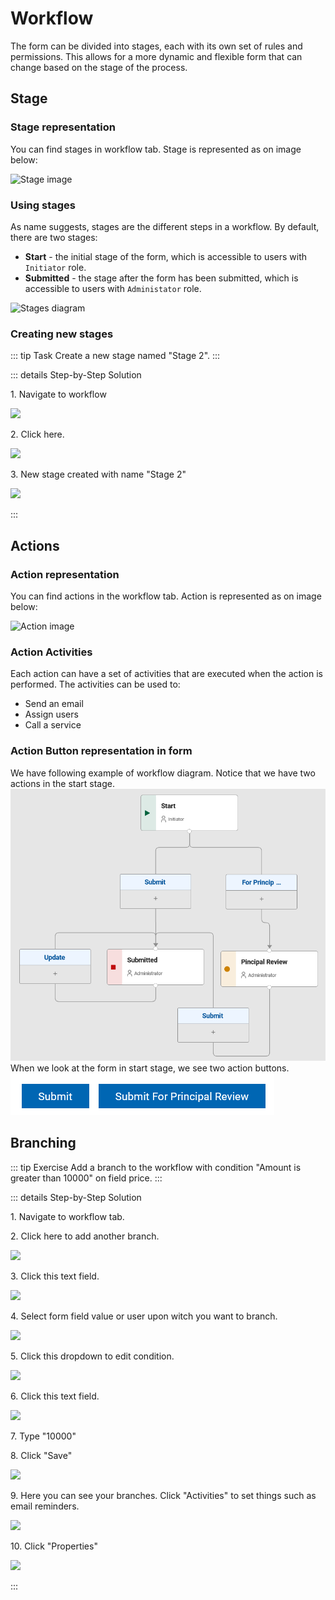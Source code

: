 # Workflow

The form can be divided into stages, each with its own set of rules and permissions. This allows for a more dynamic and
flexible form that can change based on the stage of the process.

## Stage

### Stage representation

You can find stages in workflow tab. Stage is represented as on image below:

![Stage image](/stage.png)

### Using stages

As name suggests, stages are the different steps in a workflow. By default, there are two stages:

- **Start** - the initial stage of the form, which is accessible to users with `Initiator` role.
- **Submitted** - the stage after the form has been submitted, which is accessible to users with `Administator` role.

![Stages diagram](/stages-diagram.png)

### Creating new stages

::: tip Task
Create a new stage named "Stage 2".
:::

::: details Step-by-Step Solution

1\. Navigate to workflow

![](https://ajeuwbhvhr.cloudimg.io/colony-recorder.s3.amazonaws.com/files/2024-02-25/722b72cd-b4d3-4ef9-930c-278f5487857a/ascreenshot.jpeg?tl_px=0,0&br_px=764,427&force_format=png&width=764&wat_scale=68&wat=1&wat_opacity=0.7&wat_gravity=northwest&wat_url=https://colony-recorder.s3.us-west-1.amazonaws.com/images/watermarks/FB923C_standard.png&wat_pad=-4,181)

2\. Click here.

![](https://ajeuwbhvhr.cloudimg.io/colony-recorder.s3.amazonaws.com/files/2024-02-25/95c793a6-b933-430d-be52-88a8dbaef867/ascreenshot.jpeg?tl_px=450,151&br_px=1525,752&force_format=png&wat_scale=95&wat=1&wat_opacity=0.7&wat_gravity=northwest&wat_url=https://colony-recorder.s3.us-west-1.amazonaws.com/images/watermarks/FB923C_standard.png&wat_pad=502,265)

3\. New stage created with name "Stage 2"

![](https://ajeuwbhvhr.cloudimg.io/colony-recorder.s3.amazonaws.com/files/2024-02-25/ee197af7-2bdd-4ebb-9678-71082a528237/user_cropped_screenshot.jpeg?tl_px=0,0&br_px=604,768&force_format=png&width=880&wat_scale=78&wat=1&wat_opacity=0.7&wat_gravity=northwest&wat_url=https://colony-recorder.s3.us-west-1.amazonaws.com/images/watermarks/FB923C_standard.png&wat_pad=923,201)

:::

## Actions

### Action representation

You can find actions in the workflow tab. Action is represented as on image below:

![Action image](/action_with_description.png)

### Action Activities

Each action can have a set of activities that are executed when the action is performed. The activities can be used to:

- Send an email
- Assign users
- Call a service

### Action Button representation in form

We have following example of workflow diagram. Notice that we have two actions in the start stage.
![Sample workflow](./workflow.png)
When we look at the form in start stage, we see two action buttons.
![Sample action buttons](./action_buttons.png)

## Branching

::: tip Exercise
Add a branch to the workflow with condition "Amount is greater than 10000" on field price.
:::

::: details Step-by-Step Solution

1\. Navigate to workflow tab.[ ](https://volt.whitesoft.eu/volt-apps/secure/org/ide/manager.html)

2\. Click here to add another branch.

![](https://ajeuwbhvhr.cloudimg.io/colony-recorder.s3.amazonaws.com/files/2024-04-06/f9a62506-2315-4e43-9324-02e2f2b73a9d/ascreenshot.jpeg?tl_px=800,788&br_px=2735,1870&force_format=png&width=1120.0&wat=1&wat_opacity=0.7&wat_gravity=northwest&wat_url=https://colony-recorder.s3.us-west-1.amazonaws.com/images/watermarks/FB923C_standard.png&wat_pad=524,420)

3\. Click this text field.

![](https://ajeuwbhvhr.cloudimg.io/colony-recorder.s3.amazonaws.com/files/2024-04-06/0263dcc8-d543-49e1-9463-ee150f920cc8/ascreenshot.jpeg?tl_px=971,59&br_px=2906,1140&force_format=png&width=1120.0&wat=1&wat_opacity=0.7&wat_gravity=northwest&wat_url=https://colony-recorder.s3.us-west-1.amazonaws.com/images/watermarks/FB923C_standard.png&wat_pad=524,277)

4\. Select form field value or user upon witch you want to branch.

![](https://ajeuwbhvhr.cloudimg.io/colony-recorder.s3.amazonaws.com/files/2024-04-06/3afb0cf9-daf6-40f1-b3fe-bb2dbac8e560/ascreenshot.jpeg?tl_px=478,208&br_px=2413,1289&force_format=png&width=1120.0&wat=1&wat_opacity=0.7&wat_gravity=northwest&wat_url=https://colony-recorder.s3.us-west-1.amazonaws.com/images/watermarks/FB923C_standard.png&wat_pad=523,277)

5\. Click this dropdown to edit condition.

![](https://ajeuwbhvhr.cloudimg.io/colony-recorder.s3.amazonaws.com/files/2024-04-06/bf81d9d7-a92c-45c3-aa04-84391e8c70c8/ascreenshot.jpeg?tl_px=1174,48&br_px=3109,1129&force_format=png&width=1120.0&wat=1&wat_opacity=0.7&wat_gravity=northwest&wat_url=https://colony-recorder.s3.us-west-1.amazonaws.com/images/watermarks/FB923C_standard.png&wat_pad=524,277)

6\. Click this text field.

![](https://ajeuwbhvhr.cloudimg.io/colony-recorder.s3.amazonaws.com/files/2024-04-06/bea849f0-6c27-4194-b397-6a01f43887bb/ascreenshot.jpeg?tl_px=924,170&br_px=2859,1251&force_format=png&width=1120.0&wat=1&wat_opacity=0.7&wat_gravity=northwest&wat_url=https://colony-recorder.s3.us-west-1.amazonaws.com/images/watermarks/FB923C_standard.png&wat_pad=523,277)

7\. Type "10000"

8\. Click "Save"

![](https://ajeuwbhvhr.cloudimg.io/colony-recorder.s3.amazonaws.com/files/2024-04-06/3230e730-bc44-470b-bd28-f0fd19aef2ce/ascreenshot.jpeg?tl_px=1288,788&br_px=3223,1870&force_format=png&width=1120.0&wat=1&wat_opacity=0.7&wat_gravity=northwest&wat_url=https://colony-recorder.s3.us-west-1.amazonaws.com/images/watermarks/FB923C_standard.png&wat_pad=524,327)

9\. Here you can see your branches. Click "Activities" to set things such as email reminders.

![](https://ajeuwbhvhr.cloudimg.io/colony-recorder.s3.amazonaws.com/files/2024-04-06/4e789d4b-76e2-4640-813f-1532670290b8/user_cropped_screenshot.jpeg?tl_px=0,0&br_px=647,1081&force_format=png&width=452&wat_scale=40&wat=1&wat_opacity=0.7&wat_gravity=northwest&wat_url=https://colony-recorder.s3.us-west-1.amazonaws.com/images/watermarks/FB923C_standard.png&wat_pad=187,17)

10\. Click "Properties"

![](https://ajeuwbhvhr.cloudimg.io/colony-recorder.s3.amazonaws.com/files/2024-04-06/cfe046cc-9ac6-4f09-b339-df92477417a0/ascreenshot.jpeg?tl_px=1906,0&br_px=3841,1081&force_format=png&width=1120.0&wat=1&wat_opacity=0.7&wat_gravity=northwest&wat_url=https://colony-recorder.s3.us-west-1.amazonaws.com/images/watermarks/FB923C_standard.png&wat_pad=767,135)

:::



